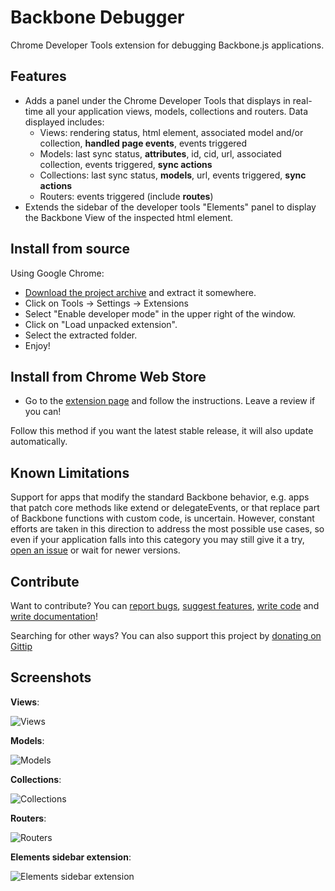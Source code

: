 Backbone Debugger
=================

Chrome Developer Tools extension for debugging Backbone.js applications.

Features
--------
* Adds a panel under the Chrome Developer Tools that displays in real-time all your application views, models, collections and routers. Data displayed includes:
    * Views: rendering status, html element, associated model and/or collection, **handled page events**, events triggered
    * Models: last sync status, **attributes**, id, cid, url, associated collection, events triggered, **sync actions**
    * Collections: last sync status, **models**, url, events triggered, **sync actions**
    * Routers: events triggered (include **routes**)
* Extends the sidebar of the developer tools "Elements" panel to display the Backbone View of the inspected html element.

Install from source
--------
Using Google Chrome:
* [Download the project archive](https://github.com/Maluen/Backbone-Debugger/archive/master.zip) and extract it somewhere.
* Click on Tools -> Settings -> Extensions
* Select "Enable developer mode" in the upper right of the window.
* Click on "Load unpacked extension".
* Select the extracted folder.
* Enjoy!

Install from Chrome Web Store
--------
* Go to the [extension page](https://chrome.google.com/webstore/detail/backbone-debugger/bhljhndlimiafopmmhjlgfpnnchjjbhd) and follow the instructions. Leave a review if you can!    

Follow this method if you want the latest stable release, it will also update automatically.

Known Limitations
--------
Support for apps that modify the standard Backbone behavior, e.g. apps that patch core methods like extend or 
delegateEvents, or that replace part of Backbone functions with custom code, is uncertain.
However, constant efforts are taken in this direction to address the most possible use cases, so even if your application falls into this category you may still give it a try, [open an issue](https://github.com/Maluen/Backbone-Debugger/issues) or wait for newer versions.

Contribute
--------
Want to contribute? You can [report bugs](https://github.com/Maluen/Backbone-Debugger/issues), [suggest features](https://github.com/Maluen/Backbone-Debugger/issues), [write code](https://github.com/Maluen/Backbone-Debugger/pulls) and [write documentation](https://github.com/Maluen/Backbone-Debugger/wiki)!

Searching for other ways? You can also support this project by [donating on Gittip](https://www.gittip.com/Maluen/)

Screenshots
--------
**Views**:

![Views](http://img706.imageshack.us/img706/5843/8tsw.png "Views")

**Models**:

![Models](http://imageshack.us/a/img856/4706/e4jw.png "Models")

**Collections**:

![Collections](http://img199.imageshack.us/img199/1153/ctva.png "Collections")

**Routers**:

![Routers](http://img89.imageshack.us/img89/4051/e07s.png "Routers")

**Elements sidebar extension**:

![Elements sidebar extension](http://img716.imageshack.us/img716/2227/dzun.png "Elements sidebar extension")

